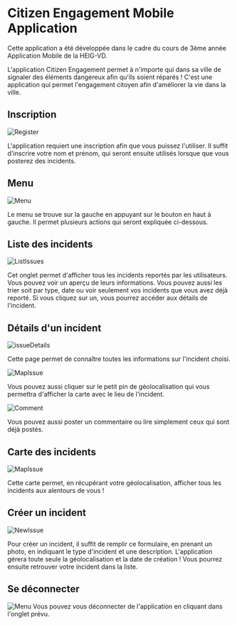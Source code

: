 # Citizen Engagement Mobile Application

Cette application a été développée dans le cadre du cours de 3ème année Application Mobile de la HEIG-VD.

L'application Citizen Engagement permet à n'importe qui dans sa ville de signaler des éléments dangereux afin qu'ils soient réparés ! C'est une application qui permet l'engagement citoyen afin d'améliorer la vie dans la ville.

## Inscription

![Register](readme_picture/1.png "Register")

L'application requiert une inscription afin que vous puissez l'utiliser. Il suffit d'inscrire votre nom et prénom, qui seront ensuite utilisés lorsque que vous posterez des incidents.

## Menu
![Menu](readme_picture/5.png "Menu")

Le menu se trouve sur la gauche en appuyant sur le bouton en haut à gauche. Il permet plusieurs actions qui seront expliquée ci-dessous.

## Liste des incidents
![ListIssues](readme_picture/3.png "ListIssues")

Cet onglet permet d'afficher tous les incidents reportés par les utilisateurs. Vous pouvez voir un aperçu de leurs informations. Vous pouvez aussi les trier soit par type, date ou voir seulement vos incidents que vous avez déjà reporté. Si vous cliquez sur un, vous pourrez accéder aux détails de l'incident.

## Détails d'un incident
![issueDetails](readme_picture/2.png "issueDetails")

Cette page permet de connaître toutes les informations sur l'incident choisi.

![MapIssue](readme_picture/7.png "MapIssue")

Vous pouvez aussi cliquer sur le petit pin de géolocalisation qui vous permettra d'afficher la carte avec le lieu de l'incident.

![Comment](readme_picture/9.png "Comment")

Vous pouvez aussi poster un commentaire ou lire simplement ceux qui sont déjà postés.

## Carte des incidents
![MapIssue](readme_picture/8.png "MapIssue")

Cette carte permet, en récupérant votre géolocalisation, afficher tous les incidents aux alentours de vous !

## Créer un incident
![NewIssue](readme_picture/6.png "NewsIssue")

Pour créer un incident, il suffit de remplir ce formulaire, en prenant un photo, en indiquant le type d'incident et une description. L'application gérera toute seule la géolocalisation et la date de création ! Vous pourrez ensuite retrouver votre incident dans la liste.

## Se déconnecter
![Menu](readme_picture/5.png "Menu")
Vous pouvez vous déconnecter de l'application en cliquant dans l'onglet prévu.
